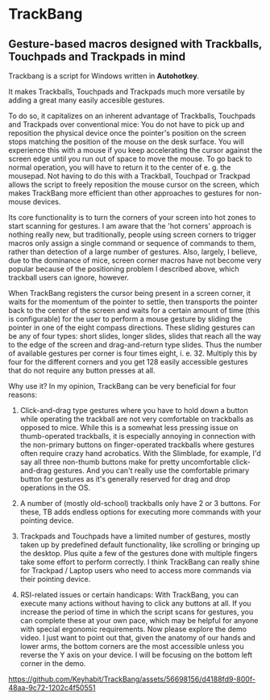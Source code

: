 # TrackBang
## Gesture-based macros designed with Trackballs, Touchpads and Trackpads in mind

Trackbang is a script for Windows written in **Autohotkey**.

It makes Trackballs, Touchpads and Trackpads much more versatile by adding a great many easily accesible gestures.

To do so, it capitalizes on an inherent advantage of Trackballs, Touchpads and Trackpads over conventional mice: You do not have to pick up and reposition the physical device once the pointer's position on the screen stops matching the position of the mouse on the desk surface. You will experience this with a mouse if you keep accelerating the cursor against the screen edge until you run out of space to move the mouse. To go back to normal operation, you will have to return it to the center of e. g. the mousepad. Not having to do this with a Trackball, Touchpad or Trackpad allows the script to freely reposition the mouse cursor on the screen, which makes TrackBang more efficient than other approaches to gestures for non-mouse devices.

Its core functionality is to turn the corners of your screen into hot zones to start scanning for gestures. I am aware that the 'hot corners' approach is nothing really new, but traditionally, people using screen corners to trigger macros only assign a single command or sequence of commands to them, rather than detection of a large number of gestures. Also, largely, I believe, due to the dominance of mice, screen corner macros have not become very popular because of the positioning problem I described above, which trackball users can ignore, however.

When TrackBang registers the cursor being present in a screen corner, it waits for the momentum of the pointer to settle, then transports the pointer back to the center of the screen and waits for a certain amount of time (this is configurable) for the user to perform a mouse gesture by sliding the pointer in one of the eight compass directions. These sliding gestures can be any of four types: short slides, longer slides, slides that reach all the way to the edge of the screen and drag-and-return type slides. Thus the number of available gestures per corner is four times eight, i. e. 32. Multiply this by four for the different corners and you get 128 easily accessible gestures that do not require any button presses at all.

Why use it? In my opinion, TrackBang can be very beneficial for four reasons:

1. Click-and-drag type gestures where you have to hold down a button while operating the trackball are not very comfortable on trackballs as opposed to mice. While this is a somewhat less pressing issue on thumb-operated trackballs, it is especially annoying in connection with the non-primary buttons on finger-operated trackballs where gestures often require crazy hand acrobatics. With the Slimblade, for example, I'd say all three non-thumb buttons make for pretty uncomfortable click-and-drag gestures. And you can't really use the comfortable primary button for gestures as it's generally reserved for drag and drop operations in the OS.
   
2. A number of (mostly old-school) trackballs only have 2 or 3 buttons. For these, TB adds endless options for executing more commands with your pointing device.

3. Trackpads and Touchpads have a limited number of gestures, mostly taken up by predefined default functionality, like scrolling or bringing up the desktop. Plus quite a few of the gestures done with multiple fingers take some effort to perform correctly. I think TrackBang can really shine for Trackpad / Laptop users who need to access more commands via their pointing device.

4. RSI-related issues or certain handicaps: With TrackBang, you can execute many actions without having to click any buttons at all. If you increase the period of time in which the script scans for gestures, you can complete these at your own pace, which may be helpful for anyone with special ergonomic requirements.
Now please explore the demo video. I just want to point out that, given the anatomy of our hands and lower arms, the bottom corners are the most accessible unless you reverse the Y axis on your device. I will be focusing on the bottom left corner in the demo.

https://github.com/Keyhabit/TrackBang/assets/56698156/d4188fd9-800f-48aa-9c72-1202c4f50551



